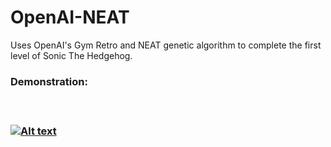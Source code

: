 # OpenAI-NEAT
Uses OpenAI's Gym Retro and NEAT genetic algorithm to complete the first level of Sonic The Hedgehog.

<h3> Demonstration: <h3 /> <br />

[![Alt text](https://img.youtube.com/vi/66G95nD2Ehk/0.jpg)](https://www.youtube.com/watch?v=66G95nD2Ehk?t=2)
